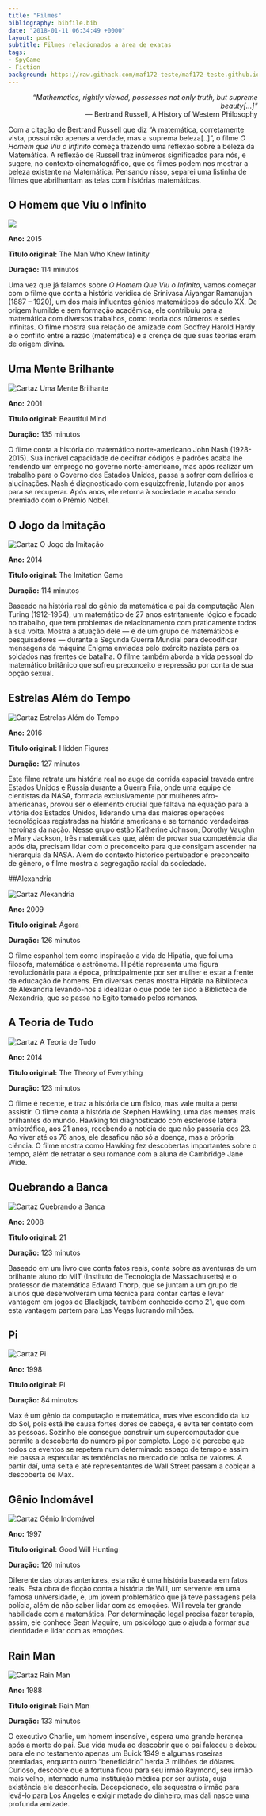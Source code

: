 ```yaml
---
title: "Filmes"
bibliography: bibfile.bib
date: "2018-01-11 06:34:49 +0000"
layout: post
subtitle: Filmes relacionados a área de exatas
tags:
- SpyGame
- Fiction
background: https://raw.githack.com/maf172-teste/maf172-teste.github.io/master/img/filmes.jpg?1439231484
---
```

<div style="text-align: right;"> 
<i>“Mathematics, rightly viewed, possesses not only truth, but supreme
beauty[...]"</i>
</div>

<div style="text-align: right;">
― Bertrand Russell, A History of Western Philosophy
</div>

Com a citação de Bertrand Russell que diz “A matemática, corretamente
vista, possui não apenas a verdade, mas a suprema beleza\[..\]”, o filme
*O Homem que Viu o Infinito* começa trazendo uma reflexão sobre a beleza
da Matemática. A reflexão de Russell traz inúmeros significados para
nós, e sugere, no contexto cinematográfico, que os filmes podem nos
mostrar a beleza existente na Matemática. Pensando nisso, separei uma
listinha de filmes que abrilhantam as telas com histórias matemáticas.

O Homem que Viu o Infinito
--------------------------

<div style="text-align: center;">
<img src="https://www.melhoresfilmes.com.br/dimg/?w=289&url=https%3A%2F%2Fwww.melhoresfilmes.com.br%2Fimg%2Fposters%2F28397.jpg" style="display: block; margin: auto auto auto 0;" />
</div>

**Ano:** 2015


**Titulo original:** The Man Who Knew Infinity


**Duração:** 114 minutos


Uma vez que já falamos sobre *O Homem Que Viu o Infinito*, vamos começar
com o filme que conta a história verídica de Srinivasa Aiyangar
Ramanujan (1887 – 1920), um dos mais influentes génios matemáticos do
século XX. De origem humilde e sem formação acadêmica, ele contribuiu
para a matemática com diversos trabalhos, como teoria dos números e
séries infinitas. O filme mostra sua relação de amizade com Godfrey
Harold Hardy e o conflito entre a razão (matemática) e a crença de que
suas teorias eram de origem divina.


Uma Mente Brilhante
-------------------


![Cartaz Uma Mente
Brilhante](https://www.melhoresfilmes.com.br/dimg/?w=289&url=https%3A%2F%2Fwww.melhoresfilmes.com.br%2Fimg%2Fposters%2F2771.jpg)


**Ano:** 2001


**Titulo original:** Beautiful Mind


**Duração:** 135 minutos


O filme conta a história do matemático norte-americano John Nash
(1928-2015). Sua incrível capacidade de decifrar códigos e padrões acaba
lhe rendendo um emprego no governo norte-americano, mas após realizar um
trabalho para o Governo dos Estados Unidos, passa a sofrer com delírios
e alucinações. Nash é diagnosticado com esquizofrenia, lutando por anos
para se recuperar. Após anos, ele retorna à sociedade e acaba sendo
premiado com o Prêmio Nobel.


O Jogo da Imitação
------------------


![Cartaz O Jogo da
Imitação](https://www.melhoresfilmes.com.br/dimg/?w=289&url=https%3A%2F%2Fwww.melhoresfilmes.com.br%2Fimg%2Fposters%2F26784.jpg)


**Ano:** 2014


**Titulo original:** The Imitation Game


**Duração:** 114 minutos



Baseado na história real do gênio da matemática e pai da computação Alan
Turing (1912-1954), um matemático de 27 anos estritamente lógico e
focado no trabalho, que tem problemas de relacionamento com praticamente
todos à sua volta. Mostra a atuação dele — e de um grupo de matemáticos
e pesquisadores — durante a Segunda Guerra Mundial para decodificar
mensagens da máquina Enigma enviadas pelo exército nazista para os
soldados nas frentes de batalha. O filme também aborda a vida pessoal do
matemático britânico que sofreu preconceito e repressão por conta de sua
opção sexual.

Estrelas Além do Tempo
----------------------


![Cartaz Estrelas Além do
Tempo](https://www.melhoresfilmes.com.br/dimg/?w=289&url=https%3A%2F%2Fwww.melhoresfilmes.com.br%2Fimg%2Fposters%2F28737.jpg)


**Ano:** 2016


**Titulo original:** Hidden Figures


**Duração:** 127 minutos


Este filme retrata um história real no auge da corrida espacial travada
entre Estados Unidos e Rússia durante a Guerra Fria, onde uma equipe de
cientistas da NASA, formada exclusivamente por mulheres afro-americanas,
provou ser o elemento crucial que faltava na equação para a vitória dos
Estados Unidos, liderando uma das maiores operações tecnológicas
registradas na história americana e se tornando verdadeiras heroínas da
nação. Nesse grupo estão Katherine Johnson, Dorothy Vaughn e Mary
Jackson, três matemáticas que, além de provar sua competência dia após
dia, precisam lidar com o preconceito para que consigam ascender na
hierarquia da NASA. Além do contexto historico pertubador e preconceito
de gênero, o filme mostra a segregação racial da sociedade.

\#\#Alexandria

![Cartaz
Alexandria](https://www.melhoresfilmes.com.br/dimg/?w=289&url=https%3A%2F%2Fwww.melhoresfilmes.com.br%2Fimg%2Fposters%2F16091.jpg)

**Ano:** 2009


**Titulo original:** Ágora


**Duração:** 126 minutos


O filme espanhol tem como inspiração a vida de Hipátia, que foi uma
filosofa, matemática e astrônoma. Hipétia representa uma figura
revolucionária para a época, principalmente por ser mulher e estar a
frente da educação de homens. Em diversas cenas mostra Hipátia na
Biblioteca de Alexandria levando-nos a idealizar o que pode ter sido a
Biblioteca de Alexandria, que se passa no Egito tomado pelos romanos.


A Teoria de Tudo
----------------


![Cartaz A Teoria de
Tudo](https://www.melhoresfilmes.com.br/dimg/?w=289&url=https%3A%2F%2Fwww.melhoresfilmes.com.br%2Fimg%2Fposters%2F26782.jpg)


**Ano:** 2014


**Titulo original:** The Theory of Everything


**Duração:** 123 minutos


O filme é recente, e traz a história de um físico, mas vale muita a pena
assistir. O filme conta a história de Stephen Hawking, uma das mentes
mais brilhantes do mundo. Hawking foi diagnosticado com esclerose
lateral amiotrófica, aos 21 anos, recebendo a notícia de que não
passaria dos 23. Ao viver até os 76 anos, ele desafiou não só a doença,
mas a própria ciência. O filme mostra como Hawking fez descobertas
importantes sobre o tempo, além de retratar o seu romance com a aluna de
Cambridge Jane Wide.


Quebrando a Banca
-----------------


![Cartaz Quebrando a
Banca](https://www.melhoresfilmes.com.br/dimg/?w=289&url=https%3A%2F%2Fwww.melhoresfilmes.com.br%2Fimg%2Fposters%2F8034.jpg)

**Ano:** 2008


**Titulo original:** 21


**Duração:** 123 minutos


Baseado em um livro que conta fatos reais, conta sobre as aventuras de
um brilhante aluno do MIT (Instituto de Tecnologia de Massachusetts) e o
professor de matemática Edward Thorp, que se juntam a um grupo de alunos
que desenvolveram uma técnica para contar cartas e levar vantagem em
jogos de Blackjack, também conhecido como 21, que com esta vantagem
partem para Las Vegas lucrando milhões.


Pi
--


![Cartaz
Pi](https://www.melhoresfilmes.com.br/dimg/?w=289&url=https%3A%2F%2Fwww.melhoresfilmes.com.br%2Fimg%2Fposters%2F1953.jpg)

**Ano:** 1998


**Titulo original:** Pi


**Duração:** 84 minutos


Max é um gênio da computação e matemática, mas vive escondido da luz do
Sol, pois está lhe causa fortes dores de cabeça, e evita ter contato com
as pessoas. Sozinho ele consegue construir um supercomputador que
permite a descoberta do número pi por completo. Logo ele percebe que
todos os eventos se repetem num determinado espaço de tempo e assim ele
passa a especular as tendências no mercado de bolsa de valores. A partir
daí, uma seita e até representantes de Wall Street passam a cobiçar a
descoberta de Max.


Gênio Indomável
---------------


![Cartaz Gênio
Indomável](https://www.melhoresfilmes.com.br/dimg/?w=289&url=https%3A%2F%2Fwww.melhoresfilmes.com.br%2Fimg%2Fposters%2F2132.jpg)


**Ano:** 1997


**Titulo original:** Good Will Hunting


**Duração:** 126 minutos


Diferente das obras anteriores, esta não é uma história baseada em fatos
reais. Esta obra de ficção conta a história de Will, um servente em uma
famosa universidade, e, um jovem problemático que já teve passagens pela
polícia, além de não saber lidar com as emoções. Will revela ter grande
habilidade com a matemática. Por determinação legal precisa fazer
terapia, assim, ele conhece Sean Maguire, um psicólogo que o ajuda a
formar sua identidade e lidar com as emoções.


Rain Man
--------


![Cartaz Rain
Man](https://www.melhoresfilmes.com.br/dimg/?w=289&url=https%3A%2F%2Fwww.melhoresfilmes.com.br%2Fimg%2Fposters%2F170.jpg)


**Ano:** 1988


**Titulo original:** Rain Man


**Duração:** 133 minutos


O executivo Charlie, um homem insensível, espera uma grande herança após
a morte do pai. Sua vida muda ao descobrir que o pai faleceu e deixou
para ele no testamento apenas um Buick 1949 e algumas roseiras
premiadas, enquanto outro “beneficiário” herda 3 milhões de dólares.
Curioso, descobre que a fortuna ficou para seu irmão Raymond, seu irmão
mais velho, internado numa instituição médica por ser autista, cuja
existência ele desconhecia. Decepcionado, ele sequestra o irmão para
levá-lo para Los Angeles e exigir metade do dinheiro, mas dali nasce uma
profunda amizade.

